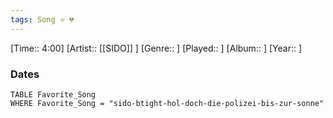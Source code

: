 ```yaml
---
tags: Song ⭐ 💔
---
```

[Time:: 4:00]
[Artist:: [[SIDO]] ]
[Genre:: ]
[Played:: ]
[Album:: ]
[Year:: ]
### Dates
````dataview
TABLE Favorite_Song
WHERE Favorite_Song = "sido-btight-hol-doch-die-polizei-bis-zur-sonne"
````
